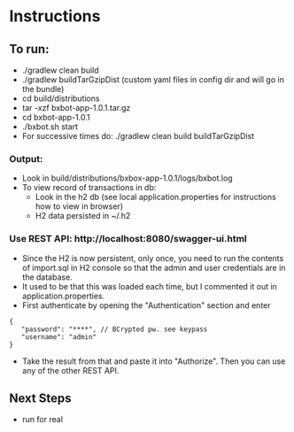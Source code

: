 # Instructions

## To run:
 - ./gradlew clean build
 - ./gradlew buildTarGzipDist   (custom yaml files in config dir and will go in the bundle)
 - cd build/distributions
 - tar -xzf bxbot-app-1.0.1.tar.gz
 - cd bxbot-app-1.0.1
 - ./bxbot.sh start
 - For successive times do: ./gradlew clean build buildTarGzipDist
   
### Output:
 - Look in build/distributions/bxbox-app-1.0.1/logs/bxbot.log
 - To view record of transactions in db:
    - Look in the h2 db (see local application.properties for instructions how to view in browser)
    - H2 data persisted in ~/.h2
 
### Use REST API: http://localhost:8080/swagger-ui.html
 - Since the H2 is now persistent, only once, 
   you need to run the contents of import.sql in H2 console
   so that the admin and user credentials are in the database.
 - It used to be that this was loaded each time, but I commented it out in application.properties.
 - First authenticate by opening the "Authentication" section and enter
 ``` 
{
    "password": "****", // BCrypted pw. see keypass
    "username": "admin"
}
```
 - Take the result from that and paste it into "Authorize". 
   Then you can use any of the other REST API.
 
 ## Next Steps
 - run for real